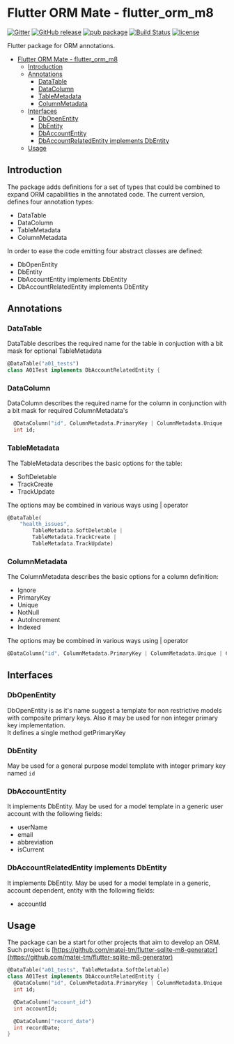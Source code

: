 # Flutter ORM Mate - flutter_orm_m8

[![Gitter](https://img.shields.io/gitter/room/flutter-orm-m8/community.svg?style=flat-square)](https://gitter.im/flutter-orm-m8/community) [![GitHub release](https://img.shields.io/github/release/matei-tm/flutter-orm-m8.svg)](https://github.com/matei-tm/flutter-orm-m8) [![pub package](https://img.shields.io/pub/v/flutter_orm_m8.svg)](https://pub.dartlang.org/packages/flutter_orm_m8) [![Build Status](https://travis-ci.org/matei-tm/flutter-orm-m8.svg?branch=master)](https://travis-ci.org/matei-tm/flutter-orm-m8) [![license](https://img.shields.io/github/license/matei-tm/flutter-orm-m8.svg)](https://github.com/matei-tm/flutter-orm-m8/blob/master/LICENSE)

Flutter package for ORM annotations.

- [Flutter ORM Mate - flutter_orm_m8](#flutter-orm-mate---flutterormm8)
  - [Introduction](#introduction)
  - [Annotations](#annotations)
    - [DataTable](#datatable)
    - [DataColumn](#datacolumn)
    - [TableMetadata](#tablemetadata)
    - [ColumnMetadata](#columnmetadata)
  - [Interfaces](#interfaces)
    - [DbOpenEntity](#dbopenentity)
    - [DbEntity](#dbentity)
    - [DbAccountEntity](#dbaccountentity)
    - [DbAccountRelatedEntity implements DbEntity](#dbaccountrelatedentity-implements-dbentity)
  - [Usage](#usage)

## Introduction

The package adds definitions for a set of types that could be combined to expand ORM capabilities in the annotated code.
The current version, defines four annotation types:

- DataTable
- DataColumn
- TableMetadata
- ColumnMetadata

In order to ease the code emitting four abstract classes are defined:

- DbOpenEntity
- DbEntity
- DbAccountEntity implements DbEntity
- DbAccountRelatedEntity implements DbEntity

## Annotations

### DataTable

DataTable describes the required name for the table in conjuction with a bit mask for optional TableMetadata

```dart
@DataTable("a01_tests")
class A01Test implements DbAccountRelatedEntity {
```

### DataColumn

DataColumn describes the required name for the column in conjunction  with a bit mask for required ColumnMetadata's

```dart
  @DataColumn("id", ColumnMetadata.PrimaryKey | ColumnMetadata.Unique | ColumnMetadata.AutoIncrement)
  int id;
```

### TableMetadata

The TableMetadata describes the basic options for the table:

- SoftDeletable
- TrackCreate
- TrackUpdate

The options may be combined in various ways using | operator

```dart
@DataTable(
    "health_issues",
        TableMetadata.SoftDeletable |
        TableMetadata.TrackCreate |
        TableMetadata.TrackUpdate)
```

### ColumnMetadata

The ColumnMetadata describes the basic options for a column definition:

- Ignore
- PrimaryKey
- Unique
- NotNull
- AutoIncrement
- Indexed

The options may be combined in various ways using | operator

```dart
@DataColumn("id", ColumnMetadata.PrimaryKey | ColumnMetadata.Unique | ColumnMetadata.AutoIncrement)
```

## Interfaces

### DbOpenEntity

DbOpenEntity is as it's name suggest a template for non restrictive models with composite primary keys.
Also it may be used for non integer primary key implementation.  
It defines a single method getPrimaryKey

### DbEntity

May be used for a general purpose model template with integer primary key named `id`

### DbAccountEntity

It implements DbEntity.
May be used for a model template in a generic user account with the following fields:

- userName
- email
- abbreviation
- isCurrent

### DbAccountRelatedEntity implements DbEntity

It implements DbEntity.
May be used for a model template in a generic, account dependent, entity with the following fields:

- accountId

## Usage

The package can be a start for other projects that aim to develop an ORM.
Such project is [https://github.com/matei-tm/flutter-sqlite-m8-generator](https://github.com/matei-tm/flutter-sqlite-m8-generator)

```dart
@DataTable("a01_tests", TableMetadata.SoftDeletable)
class A01Test implements DbAccountRelatedEntity {
  @DataColumn("id", ColumnMetadata.PrimaryKey | ColumnMetadata.Unique | ColumnMetadata.AutoIncrement)
  int id;

  @DataColumn("account_id")
  int accountId;

  @DataColumn("record_date")
  int recordDate;
}
```

